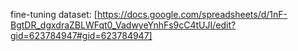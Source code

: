 fine-tuning dataset: [https://docs.google.com/spreadsheets/d/1nF-BgtDR_dgxdraZBLWFqt0_VadwyeYnhFs9cC4tUJI/edit?gid=623784947#gid=623784947]
